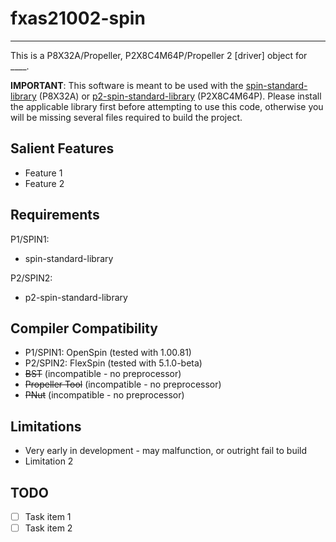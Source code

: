 # fxas21002-spin 
--------------

This is a P8X32A/Propeller, P2X8C4M64P/Propeller 2 [driver] object for ____.

**IMPORTANT**: This software is meant to be used with the [spin-standard-library](https://github.com/avsa242/spin-standard-library) (P8X32A) or [p2-spin-standard-library](https://github.com/avsa242/p2-spin-standard-library) (P2X8C4M64P). Please install the applicable library first before attempting to use this code, otherwise you will be missing several files required to build the project.

## Salient Features

* Feature 1
* Feature 2

## Requirements

P1/SPIN1:
* spin-standard-library

P2/SPIN2:
* p2-spin-standard-library

## Compiler Compatibility

* P1/SPIN1: OpenSpin (tested with 1.00.81)
* P2/SPIN2: FlexSpin (tested with 5.1.0-beta)
* ~~BST~~ (incompatible - no preprocessor)
* ~~Propeller Tool~~ (incompatible - no preprocessor)
* ~~PNut~~ (incompatible - no preprocessor)

## Limitations

* Very early in development - may malfunction, or outright fail to build
* Limitation 2

## TODO

- [ ] Task item 1
- [ ] Task item 2
